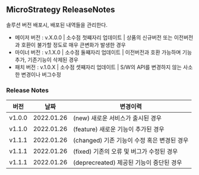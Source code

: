 ## MicroStrategy ReleaseNotes
솔루션 버전 배포시, 배포된 내역들을 관리한다.
 - 메이저 버전 : v.X.0.0 | 소수점 첫쨰자리 업데이트 | 상품의 신규버전 또는 이전버전과 호환이 불가할 정도로 매우 큰변화가 발생한 경우
 - 마이너 버전 : v.1.X.0 | 소수점 둘쨰자리 업데이트 | 이전버전과 호환 가능하며 기능추가, 기존기능이 삭제된 경우
 - 패치 버전   : v.1.0.X | 소수점 셋쨰자리 업데이트 | S/W의 API를 변경하지 않는 사소한 변경이나 버그수정
### Release Notes
|버전|날짜|변경이력|
|---|---|---|
|v1.0.0|2022.01.26|(new) 새로운 서비스가 출시된 경우|
|v1.1.0|2022.01.26|(feature) 새로운 기능이 추가된 경우|
|v1.1.1|2022.01.26|(changed) 기존 기능이 수정 혹은 변경된 경우|
|v1.1.1|2022.01.26|(fixed) 기존의 오류 및 버그가 수정된 경우|
|v1.1.1|2022.01.26|(deprecreated) 제공된 기능이 중단된 경우|


